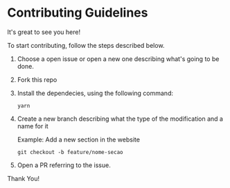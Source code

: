 # Contributing Guidelines

It's great to see you here!

To start contributing, follow the steps described below.

1. Choose a open issue or open a new one describing what's going to be done.

2. Fork this repo

3. Install the dependecies, using the following command:

   `yarn`

4. Create a new branch describing what the type of the modification and a name for it

   Example: Add a new section in the website

   `git checkout -b feature/nome-secao`

5. Open a PR referring to the issue.

Thank You!
